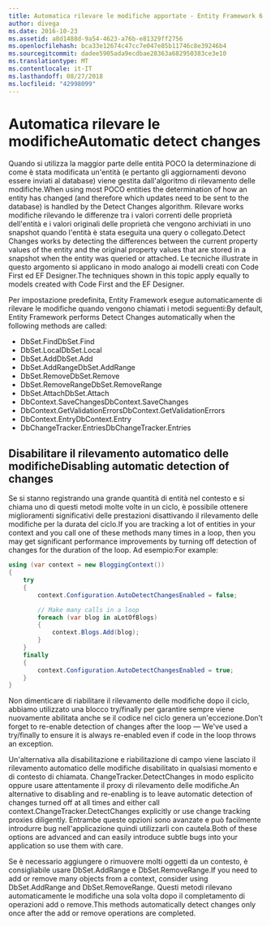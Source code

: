 ```yaml
---
title: Automatica rilevare le modifiche apportate - Entity Framework 6
author: divega
ms.date: 2016-10-23
ms.assetid: a8d1488d-9a54-4623-a76b-e81329ff2756
ms.openlocfilehash: bca33e12674c47cc7e047e85b11746c8e39246b4
ms.sourcegitcommit: dadee5905ada9ecdbae28363a682950383ce3e10
ms.translationtype: MT
ms.contentlocale: it-IT
ms.lasthandoff: 08/27/2018
ms.locfileid: "42998099"
---
```

# <a name="automatic-detect-changes"></a><span data-ttu-id="6f542-102">Automatica rilevare le modifiche</span><span class="sxs-lookup"><span data-stu-id="6f542-102">Automatic detect changes</span></span>
<span data-ttu-id="6f542-103">Quando si utilizza la maggior parte delle entità POCO la determinazione di come è stata modificata un'entità (e pertanto gli aggiornamenti devono essere inviati al database) viene gestita dall'algoritmo di rilevamento delle modifiche.</span><span class="sxs-lookup"><span data-stu-id="6f542-103">When using most POCO entities the determination of how an entity has changed (and therefore which updates need to be sent to the database) is handled by the Detect Changes algorithm.</span></span> <span data-ttu-id="6f542-104">Rilevare works modifiche rilevando le differenze tra i valori correnti delle proprietà dell'entità e i valori originali delle proprietà che vengono archiviati in uno snapshot quando l'entità è stata eseguita una query o collegato.</span><span class="sxs-lookup"><span data-stu-id="6f542-104">Detect Changes works by detecting the differences between the current property values of the entity and the original property values that are stored in a snapshot when the entity was queried or attached.</span></span> <span data-ttu-id="6f542-105">Le tecniche illustrate in questo argomento si applicano in modo analogo ai modelli creati con Code First ed EF Designer.</span><span class="sxs-lookup"><span data-stu-id="6f542-105">The techniques shown in this topic apply equally to models created with Code First and the EF Designer.</span></span>  

<span data-ttu-id="6f542-106">Per impostazione predefinita, Entity Framework esegue automaticamente di rilevare le modifiche quando vengono chiamati i metodi seguenti:</span><span class="sxs-lookup"><span data-stu-id="6f542-106">By default, Entity Framework performs Detect Changes automatically when the following methods are called:</span></span>  

- <span data-ttu-id="6f542-107">DbSet.Find</span><span class="sxs-lookup"><span data-stu-id="6f542-107">DbSet.Find</span></span>  
- <span data-ttu-id="6f542-108">DbSet.Local</span><span class="sxs-lookup"><span data-stu-id="6f542-108">DbSet.Local</span></span>  
- <span data-ttu-id="6f542-109">DbSet.Add</span><span class="sxs-lookup"><span data-stu-id="6f542-109">DbSet.Add</span></span>  
- <span data-ttu-id="6f542-110">DbSet.AddRange</span><span class="sxs-lookup"><span data-stu-id="6f542-110">DbSet.AddRange</span></span>
- <span data-ttu-id="6f542-111">DbSet.Remove</span><span class="sxs-lookup"><span data-stu-id="6f542-111">DbSet.Remove</span></span>  
- <span data-ttu-id="6f542-112">DbSet.RemoveRange</span><span class="sxs-lookup"><span data-stu-id="6f542-112">DbSet.RemoveRange</span></span>
- <span data-ttu-id="6f542-113">DbSet.Attach</span><span class="sxs-lookup"><span data-stu-id="6f542-113">DbSet.Attach</span></span>  
- <span data-ttu-id="6f542-114">DbContext.SaveChanges</span><span class="sxs-lookup"><span data-stu-id="6f542-114">DbContext.SaveChanges</span></span>  
- <span data-ttu-id="6f542-115">DbContext.GetValidationErrors</span><span class="sxs-lookup"><span data-stu-id="6f542-115">DbContext.GetValidationErrors</span></span>  
- <span data-ttu-id="6f542-116">DbContext.Entry</span><span class="sxs-lookup"><span data-stu-id="6f542-116">DbContext.Entry</span></span>  
- <span data-ttu-id="6f542-117">DbChangeTracker.Entries</span><span class="sxs-lookup"><span data-stu-id="6f542-117">DbChangeTracker.Entries</span></span>  

## <a name="disabling-automatic-detection-of-changes"></a><span data-ttu-id="6f542-118">Disabilitare il rilevamento automatico delle modifiche</span><span class="sxs-lookup"><span data-stu-id="6f542-118">Disabling automatic detection of changes</span></span>  

<span data-ttu-id="6f542-119">Se si stanno registrando una grande quantità di entità nel contesto e si chiama uno di questi metodi molte volte in un ciclo, è possibile ottenere miglioramenti significativi delle prestazioni disattivando il rilevamento delle modifiche per la durata del ciclo.</span><span class="sxs-lookup"><span data-stu-id="6f542-119">If you are tracking a lot of entities in your context and you call one of these methods many times in a loop, then you may get significant performance improvements by turning off detection of changes for the duration of the loop.</span></span> <span data-ttu-id="6f542-120">Ad esempio:</span><span class="sxs-lookup"><span data-stu-id="6f542-120">For example:</span></span>  

``` csharp
using (var context = new BloggingContext())
{
    try
    {
        context.Configuration.AutoDetectChangesEnabled = false;

        // Make many calls in a loop
        foreach (var blog in aLotOfBlogs)
        {
            context.Blogs.Add(blog);
        }
    }
    finally
    {
        context.Configuration.AutoDetectChangesEnabled = true;
    }
}
```  

<span data-ttu-id="6f542-121">Non dimenticare di riabilitare il rilevamento delle modifiche dopo il ciclo, abbiamo utilizzato una blocco try/finally per garantire sempre viene nuovamente abilitata anche se il codice nel ciclo genera un'eccezione.</span><span class="sxs-lookup"><span data-stu-id="6f542-121">Don’t forget to re-enable detection of changes after the loop — We've used a try/finally to ensure it is always re-enabled even if code in the loop throws an exception.</span></span>  

<span data-ttu-id="6f542-122">Un'alternativa alla disabilitazione e riabilitazione di campo viene lasciato il rilevamento automatico delle modifiche disabilitato in qualsiasi momento e di contesto di chiamata. ChangeTracker.DetectChanges in modo esplicito oppure usare attentamente il proxy di rilevamento delle modifiche.</span><span class="sxs-lookup"><span data-stu-id="6f542-122">An alternative to disabling and re-enabling is to leave automatic detection of changes turned off at all times and either call context.ChangeTracker.DetectChanges explicitly or use change tracking proxies diligently.</span></span> <span data-ttu-id="6f542-123">Entrambe queste opzioni sono avanzate e può facilmente introdurre bug nell'applicazione quindi utilizzarli con cautela.</span><span class="sxs-lookup"><span data-stu-id="6f542-123">Both of these options are advanced and can easily introduce subtle bugs into your application so use them with care.</span></span>  

<span data-ttu-id="6f542-124">Se è necessario aggiungere o rimuovere molti oggetti da un contesto, è consigliabile usare DbSet.AddRange e DbSet.RemoveRange.</span><span class="sxs-lookup"><span data-stu-id="6f542-124">If you need to add or remove many objects from a context, consider using DbSet.AddRange and DbSet.RemoveRange.</span></span> <span data-ttu-id="6f542-125">Questi metodi rilevano automaticamente le modifiche una sola volta dopo il completamento di operazioni add o remove.</span><span class="sxs-lookup"><span data-stu-id="6f542-125">This methods automatically detect changes only once after the add or remove operations are completed.</span></span> 
